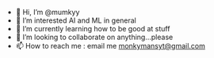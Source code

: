 - 👋 Hi, I’m @mumkyy
- 👀 I’m interested AI and ML in general
- 🌱 I’m currently learning how to be good at stuff
- 💞️ I’m looking to collaborate on anything...please
- 📫 How to reach me : email me monkymansyt@gmail.com

<!---
mumkyy/mumkyy is a ✨ special ✨ repository because its `README.md` (this file) appears on your GitHub profile.
You can click the Preview link to take a look at your changes.
--->
